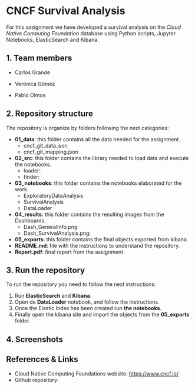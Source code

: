 # CNCF Survival Analysis

For this assignment we have developed a survival analysis on the *Cloud Native Computing Foundation* database using Python scripts, Jupyter Notebooks, ElasticSearch and Kibana.

## 1. Team members

- Carlos Grande 

- Verónica Gómez 

- Pablo Olmos

  

## 2. Repository structure

The repository is organize by folders following the next categories:

- **01_data**: this folder contains all the data needed for the assignment.
  - cncf_git_data.json
  - cncf_git_mapping.json
- **02_src**: this folder contains the library needed to load data and execute the notebooks.
  - loader:
  - finder: 
- **03_notebooks**: this folder contains the notebooks elaborated for the work.
  - ExploratoryDataAnalysis
  - SurvivalAnalysis
  - DataLoader
- **04_results**: this folder contains the resulting images from the Dashboards.
  - Dash_GeneralInfo.png: 
  - Dash_SurvivalAnalysis.png: 
- **05_exports**: this folder contains the final objects exported from kibana.
- **README.md**: file with the instructions to understand the repository.
- **Report.pdf**: final report from the assignment.



## 3. Run the repository

To run the repository you need to follow the next instructions:

1. Run **ElasticSearch** and **Kibana**.
2. Open de **DataLoader** notebook, and follow the instructions.
3. Once the Elastic Index has been created run **the notebooks**.
4. Finally open the kibana site and import the objects from the **05_exports** folder.

## 4. Screenshots



## References & Links

- Cloud Native Computing Foundations website: https://www.cncf.io/
- Github repository: 